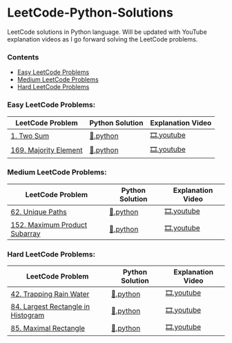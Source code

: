 # LeetCode-Python-Solutions
LeetCode solutions in Python language. Will be updated with YouTube explanation videos as I go forward solving the LeetCode problems.

### Contents
 - [Easy LeetCode Problems](#easy-leetcode-problems) 
 - [Medium LeetCode Problems](#medium-leetcode-problems) 
 - [Hard LeetCode Problems](#hard-leetcode-problems) 

### Easy LeetCode Problems:

| LeetCode Problem | Python Solution | Explanation Video |
| ---------------- | --------------- | ----------------- |
| [1. Two Sum](https://leetcode.com/problems/two-sum/ "View Problem Statement On LeetCode") | [:page_facing_up:.python](https://github.com/shaheershukur/LeetCode-Python-Solutions/blob/main/Python%20Solutions/1.%20Two%20Sum.py "View Python Solution") | [:film_strip:.youtube](https://youtu.be/LVSE4e4IYmE "Watch Explanation on YouTube") |
| [169. Majority Element](https://leetcode.com/problems/majority-element/ "View Problem Statement On LeetCode") | [:page_facing_up:.python](https://github.com/shaheershukur/LeetCode-Python-Solutions/blob/main/Python%20Solutions/169.%20Majority%20Element.py "View Python Solution") | [:film_strip:.youtube](https://youtu.be/2wX-X76THKI "Watch Explanation on YouTube") |

### Medium LeetCode Problems:

| LeetCode Problem | Python Solution | Explanation Video |
| ---------------- | --------------- | ----------------- |
| [62. Unique Paths](https://leetcode.com/problems/unique-paths/ "View Problem Statement On LeetCode") | [:page_facing_up:.python](https://github.com/shaheershukur/LeetCode-Python-Solutions/blob/main/Python%20Solutions/62.%20Unique%20Paths.py "View Python Solution") | [:film_strip:.youtube](https://youtu.be/2Ws2ME9yoEc "Watch Explanation on YouTube") |
| [152. Maximum Product Subarray](https://leetcode.com/problems/maximum-product-subarray/ "View Problem Statement On LeetCode") | [:page_facing_up:.python](https://github.com/shaheershukur/LeetCode-Python-Solutions/blob/main/Python%20Solutions/152.%20Maximum%20Product%20Subarray.py "View Python Solution") | [:film_strip:.youtube](https://youtu.be/hbzPkxYfGbk "Watch Explanation on YouTube") |

### Hard LeetCode Problems:

| LeetCode Problem | Python Solution | Explanation Video |
| ---------------- | --------------- | ----------------- |
| [42. Trapping Rain Water](https://leetcode.com/problems/trapping-rain-water/ "View Problem Statement On LeetCode") | [:page_facing_up:.python](https://github.com/shaheershukur/LeetCode-Python-Solutions/blob/main/Python%20Solutions/42.%20Trapping%20Rain%20Water.py "View Python Solution") | [:film_strip:.youtube](https://youtu.be/nwdM2htNgNw "Watch Explanation on YouTube") |
| [84. Largest Rectangle in Histogram](https://leetcode.com/problems/largest-rectangle-in-histogram/ "View Problem Statement On LeetCode") | [:page_facing_up:.python](https://github.com/shaheershukur/LeetCode-Python-Solutions/blob/main/Python%20Solutions/84.%20Largest%20Rectangle%20in%20Histogram.py "View Python Solution") | [:film_strip:.youtube](https://youtu.be/tkiM_maIkv4 "Watch Explanation on YouTube") |
| [85. Maximal Rectangle](https://leetcode.com/problems/maximal-rectangle/ "View Problem Statement On LeetCode") | [:page_facing_up:.python](https://github.com/shaheershukur/LeetCode-Python-Solutions/blob/main/Python%20Solutions/85.%20Maximal%20Rectangle.py "View Python Solution") | [:film_strip:.youtube](https://youtu.be/9axHSSBfjcE "Watch Explanation on YouTube") |

